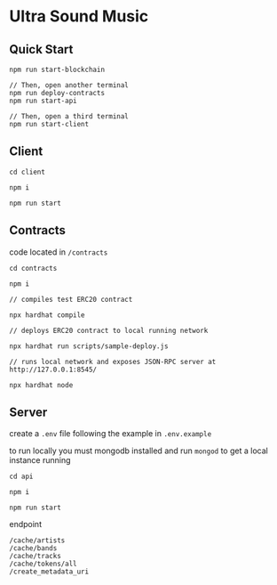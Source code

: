 # Ultra Sound Music

## Quick Start

```
npm run start-blockchain

// Then, open another terminal
npm run deploy-contracts
npm run start-api

// Then, open a third terminal
npm run start-client
```

## Client

```
cd client

npm i

npm run start

```

## Contracts

code located in `/contracts`

```
cd contracts

npm i

// compiles test ERC20 contract

npx hardhat compile

// deploys ERC20 contract to local running network

npx hardhat run scripts/sample-deploy.js

// runs local network and exposes JSON-RPC server at http://127.0.0.1:8545/

npx hardhat node

```

## Server

create a `.env` file following the example in `.env.example`

to run locally you must mongodb installed and run `mongod` to get a local instance running

```
cd api

npm i

npm run start
```

endpoint

```
/cache/artists
/cache/bands
/cache/tracks
/cache/tokens/all
/create_metadata_uri
```

```

```

